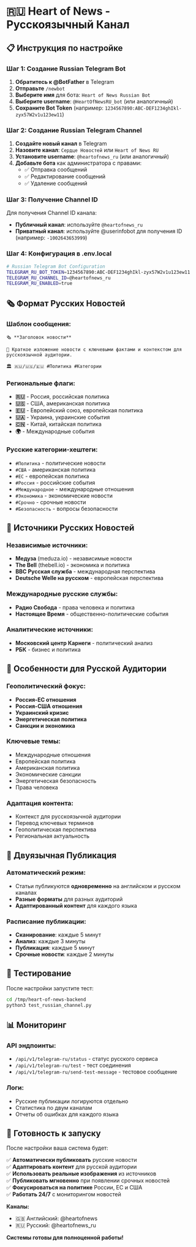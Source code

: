 # 🇷🇺 Heart of News - Русскоязычный Канал

## 📋 Инструкция по настройке

### **Шаг 1: Создание Russian Telegram Bot**

1. **Обратитесь к @BotFather** в Telegram
2. **Отправьте** `/newbot`
3. **Выберите имя** для бота: `Heart of News Russian Bot`
4. **Выберите username**: `@HeartOfNewsRU_bot` (или аналогичный)
5. **Сохраните Bot Token** (например: `1234567890:ABC-DEF1234ghIkl-zyx57W2v1u123ew11`)

### **Шаг 2: Создание Russian Telegram Channel**

1. **Создайте новый канал** в Telegram
2. **Назовите канал**: `Сердце Новостей` или `Heart of News RU`
3. **Установите username**: `@heartofnews_ru` (или аналогичный)
4. **Добавьте бота** как администратора с правами:
   - ✅ Отправка сообщений
   - ✅ Редактирование сообщений
   - ✅ Удаление сообщений

### **Шаг 3: Получение Channel ID**

Для получения Channel ID канала:
- **Публичный канал**: используйте `@heartofnews_ru`
- **Приватный канал**: используйте @userinfobot для получения ID (например: `-1002643653999`)

### **Шаг 4: Конфигурация в .env.local**

```bash
# Russian Telegram Bot Configuration
TELEGRAM_RU_BOT_TOKEN=1234567890:ABC-DEF1234ghIkl-zyx57W2v1u123ew11
TELEGRAM_RU_CHANNEL_ID=@heartofnews_ru
TELEGRAM_RU_ENABLED=true
```

## 🗞️ Формат Русских Новостей

### **Шаблон сообщения:**
```
🗞️ **Заголовок новости**

📰 Краткое изложение новости с ключевыми фактами и контекстом для русскоязычной аудитории.

🏛️ 🇷🇺/🇺🇸/🇪🇺 #Политика #Категории
```

### **Региональные флаги:**
- **🇷🇺** - Россия, российская политика
- **🇺🇸** - США, американская политика  
- **🇪🇺** - Европейский союз, европейская политика
- **🇺🇦** - Украина, украинские события
- **🇨🇳** - Китай, китайская политика
- **🌍** - Международные события

### **Русские категории-хештеги:**
- `#Политика` - политические новости
- `#США` - американская политика
- `#ЕС` - европейская политика
- `#Россия` - российские события
- `#Международное` - международные отношения
- `#Экономика` - экономические новости
- `#Срочно` - срочные новости
- `#Безопасность` - вопросы безопасности

## 📰 Источники Русских Новостей

### **Независимые источники:**
- **Медуза** (meduza.io) - независимые новости
- **The Bell** (thebell.io) - экономика и политика
- **BBC Русская служба** - международная перспектива
- **Deutsche Welle на русском** - европейская перспектива

### **Международные русские службы:**
- **Радио Свобода** - права человека и политика
- **Настоящее Время** - общественно-политические события

### **Аналитические источники:**
- **Московский центр Карнеги** - политический анализ
- **РБК** - бизнес и политика

## 🚀 Особенности для Русской Аудитории

### **Геополитический фокус:**
- **Россия-ЕС отношения**
- **Россия-США отношения**
- **Украинский кризис**
- **Энергетическая политика**
- **Санкции и экономика**

### **Ключевые темы:**
- Международные отношения
- Европейская политика
- Американская политика
- Экономические санкции
- Энергетическая безопасность
- Права человека

### **Адаптация контента:**
- Контекст для русскоязычной аудитории
- Перевод ключевых терминов
- Геополитическая перспектива
- Региональная актуальность

## 🔄 Двуязычная Публикация

### **Автоматический режим:**
- Статьи публикуются **одновременно** на английском и русском каналах
- **Разные форматы** для разных аудиторий
- **Адаптированный контент** для каждого языка

### **Расписание публикации:**
- **Сканирование**: каждые 5 минут
- **Анализ**: каждые 3 минуты  
- **Публикация**: каждые 5 минут
- **Срочные новости**: каждые 2 минуты

## 🧪 Тестирование

После настройки запустите тест:
```bash
cd /tmp/heart-of-news-backend
python3 test_russian_channel.py
```

## 📊 Мониторинг

### **API эндпоинты:**
- `/api/v1/telegram-ru/status` - статус русского сервиса
- `/api/v1/telegram-ru/test` - тест соединения
- `/api/v1/telegram-ru/send-test-message` - тестовое сообщение

### **Логи:**
- Русские публикации логируются отдельно
- Статистика по двум каналам
- Отчеты об ошибках для каждого языка

## 🎯 Готовность к запуску

После настройки ваша система будет:

✅ **Автоматически публиковать** русские новости  
✅ **Адаптировать контент** для русской аудитории  
✅ **Использовать реальные изображения** из источников  
✅ **Публиковать мгновенно** при появлении срочных новостей  
✅ **Фокусироваться на политике** России, ЕС и США  
✅ **Работать 24/7** с мониторингом новостей  

**Каналы:**
- 🇬🇧 Английский: @heartofnews
- 🇷🇺 Русский: @heartofnews_ru

**Системы готовы для полноценной работы!**